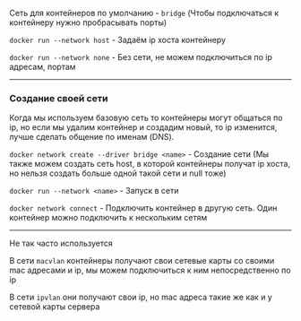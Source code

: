 Сеть для контейнеров по умолчанию - ```bridge``` (Чтобы подключаться к контейнеру нужно пробрасывать порты)

```docker run --network host``` - Задаём ip хоста контейнеру
  
```docker run --network none``` - Без сети, не можем подключиться по ip адресам, портам

---
### Создание своей сети
Когда мы используем базовую сеть то контейнеры могут общаться по ip, но если мы удалим контейнер и создадим новый,
то ip изменится, лучше сделать общение по именам (DNS). 
  
```docker network create --driver bridge <name>``` - Создание сети (Мы также можем создать сеть host, в которой контейнеры получат ip хоста, но нельзя создать больше одной такой сети и null тоже)

```docker run --network <name>``` - Запуск в сети

```docker network connect``` - Подключить контейнер в другую сеть. Один контейнер можно подключить к нескольким сетям

---

Не так часто используется

В сети ```macvlan``` контейнеры получают свои сетевые карты со своими mac адресами и ip, мы можем подключиться к ним непосредственно по ip  

В сети ```ipvlan``` они получают свои ip, но mac адреса такие же как и у сетевой карты сервера
